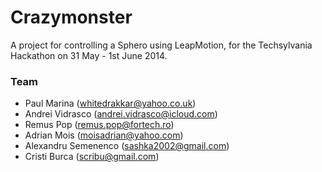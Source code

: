 # Crazymonster

A project for controlling a Sphero using LeapMotion, for the Techsylvania Hackathon on 31 May - 1st June 2014.

### Team

* Paul Marina (whitedrakkar@yahoo.co.uk)
* Andrei Vidrasco (andrei.vidrasco@icloud.com)
* Remus Pop (remus.pop@fortech.ro)
* Adrian Mois (moisadrian@yahoo.com)
* Alexandru Semenenco (sashka2002@gmail.com)
* Cristi Burca (scribu@gmail.com)
